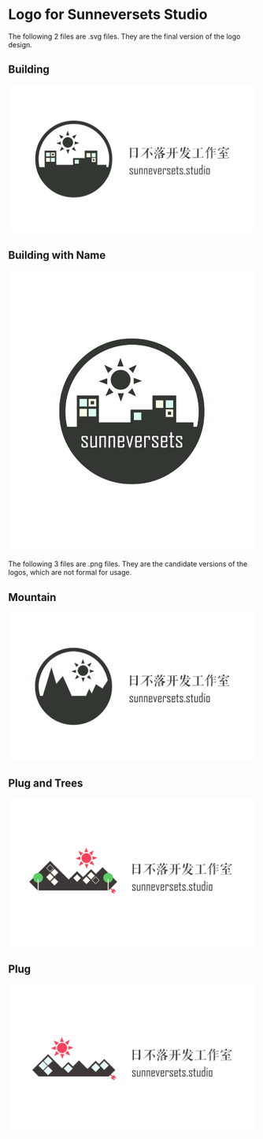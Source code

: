 # Logo for Sunneversets Studio

The following 2 files are .svg files.
They are the final version of the logo design.

## Building
![logo_building](./final_version/logo_building.svg)

## Building with Name
![Logo Building Only](./final_version/logo_building_name.svg)

The following 3 files are .png files.
They are the candidate versions of the logos, which are not formal for usage.

## Mountain
![Logo mountain](./candidates/logo_mountain.png)

## Plug and Trees
![Logo plug & trees](./candidates/logo_plug&trees.png)

## Plug
![Logo Plug](./candidates/logo_plug.png)

